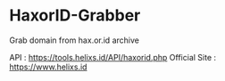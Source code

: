 # HaxorID-Grabber
Grab domain from hax.or.id archive

API : https://tools.helixs.id/API/haxorid.php
Official Site : https://www.helixs.id
